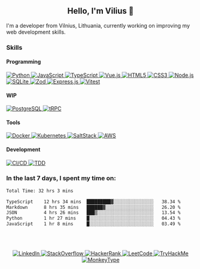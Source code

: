 <h2 align=center>Hello, I'm Vilius 👋</h2>

I'm a developer from Vilnius, Lithuania, currently working on improving my web development skills.

### Skills
#### Programming

<a href="https://python.org">
  <img alt="Python" src="https://shields.io/badge/Python-3670A0.svg?logo=python&logoColor=ffdd54">
</a>
<a href="https://developer.mozilla.org/en-US/docs/Web/JavaScript">
  <img alt="JavaScript" src="https://shields.io/badge/JavaScript-F7DF1E.svg?logo=JavaScript&logoColor=000">
</a>
<a href="https://typescriptlang.org">
  <img alt="TypeScript" src="https://shields.io/badge/TypeScript-007ACC.svg?logo=typescript&logoColor=white">
</a>
<a href="https://vuejs.org">
  <img alt="Vue.js" src="https://shields.io/badge/Vue.js-35495E.svg?logo=vuedotjs&logoColor=4FC08D">
</a>
<a href="https://developer.mozilla.org/en-US/docs/Glossary/HTML5">
  <img alt="HTML5" src="https://shields.io/badge/HTML-%23E34F26.svg?logo=html5&logoColor=white">
</a>
<a href="https://w3.org/Style/CSS">
  <img alt="CSS3" src="https://shields.io/badge/CSS-%231572B6.svg?logo=css3&logoColor=white">
</a>
<a href="https://nodejs.org">
  <img alt="Node.js" src="https://shields.io/badge/Node.js-0D121C.svg?logo=node.js&logoColor=5FA04E">
</a>
<a href="https://sqlite.org">
  <img alt="SQLite" src="https://shields.io/badge/SQLite-003B57.svg?logo=sqlite&logoColor=66B0E4">
</a>
<a href="https://zod.dev">
  <img alt="Zod" src="https://shields.io/badge/Zod-000000.svg?logo=Zod&logoColor=3068B7">
</a>
<a href="https://expressjs.com">
  <img alt="Express.js" src="https://shields.io/badge/Express.js-000000.svg?logo=express&logoColor=white">
</a>
<a href="https://vitest.dev">
  <img alt="Vitest" src="https://shields.io/badge/Vitest-6E9F18.svg?logo=vitest&logoColor=FCC72B">
</a>

#### WIP

<a href="https://postgresql.org">
  <img alt="PostgreSQL" src="https://shields.io/badge/PostgreSQL-4169e1.svg?logo=postgresql&logoColor=white">
</a>
<a href="https://trpc.io">
  <img alt="tRPC" src="https://shields.io/badge/tRPC-2596BE.svg?logo=trpc&logoColor=white">
</a>

#### Tools

<a href="https://docker.com">
  <img alt="Docker" src="https://shields.io/badge/Docker-2496ED.svg?logo=docker&logoColor=fff">
</a>
<a href="https://kubernetes.io">
  <img alt="Kubernetes" src="https://shields.io/badge/Kubernetes-326CE5.svg?logo=kubernetes&logoColor=fff">
</a>
<a href="https://saltproject.io">
  <img alt="SaltStack" src="https://shields.io/badge/SaltStack-57BCAD.svg?logo=salt-project&logoColor=fff">
</a>
<a href="https://aws.amazon.com">
  <img alt="AWS" src="https://shields.io/badge/AWS-232F3E.svg?logo=amazon-web-services&logoColor=EC912D">
</a>

#### Development


<a href="https://redhat.com/en/topics/devops/what-is-ci-cd">
<img alt="CI/CD" src="https://shields.io/badge/CI/CD-193446.svg?logoColor=EC912D">
</a>
<a href="https://testdriven.io/test-driven-development">
<img alt="TDD" src="https://shields.io/badge/TDD-193446.svg?logoColor=EC912D">
</a>

### In the last 7 days, I spent my time on:
<!--START_SECTION:waka-->

```txt
Total Time: 32 hrs 3 mins

TypeScript    12 hrs 34 mins  █████████▓░░░░░░░░░░░░░░░   38.34 %
Markdown      8 hrs 35 mins   ██████▓░░░░░░░░░░░░░░░░░░   26.20 %
JSON          4 hrs 26 mins   ███▒░░░░░░░░░░░░░░░░░░░░░   13.54 %
Python        1 hr 27 mins    █░░░░░░░░░░░░░░░░░░░░░░░░   04.43 %
JavaScript    1 hr 8 mins     █░░░░░░░░░░░░░░░░░░░░░░░░   03.49 %
```

<!--END_SECTION:waka-->
<br><br>

<p align=center>
  <a href="https://www.linkedin.com/in/vilius1">
    <img alt="LinkedIn" src="https://shields.io/badge/vilius1-0A66C2.svg?logo=linkedin&logoColor=fff">
  </a>
  <a href="https://stackoverflow.com/users/8677878">
    <img alt="StackOverflow" src="https://shields.io/badge/-FE7A16.svg?logo=stack-overflow&logoColor=white">
  </a>
  <a href="https://www.hackerrank.com/profile/vilius1">
    <img alt="HackerRank" src="https://shields.io/badge/vilius1-0E141E.svg?logo=hackerrank&logoColor=2EC866">
  </a>
  <a href="https://leetcode.com/vilius1">
    <img alt="LeetCode" src="https://shields.io/badge/dynamic/json?labelColor=black&color=%23ffa116&label=solved&query=solvedOverTotal&url=https%3A%2F%2Fleetcode-badge.vercel.app%2Fapi%2Fusers%2Fvilius1&logo=leetcode&logoColor=yellow">
  </a>
  <a href="https://tryhackme.com/p/v11">
    <img alt="TryHackMe" src="https://shields.io/badge/dynamic/json?url=https%3A%2F%2Ftryhackme.com%2Fapi%2Fuser%2Frank%2Fv1&query=userRank&logo=tryhackme&logoColor=C11111&label=rank&labelColor=1C2538&color=6E9A23">
  </a>
  <a href="https://monkeytype.com/profile/v11">
    <img alt="MonkeyType" src="https://shields.io/badge/102-E2B714.svg?logo=monkeytype&logoColor=E2B714&label=wpm&logo-color=E2B714">
  </a>
</p>
